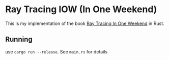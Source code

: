 # Ray Tracing IOW (In One Weekend)

This is my implementation of the book [Ray Tracing In One Weekend](https://raytracing.github.io/books/RayTracingInOneWeekend.html) in Rust.

## Running

use `cargo run --release`. See `main.rs` for details
